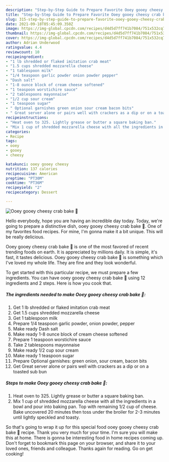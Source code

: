 ```yaml
---
description: "Step-by-Step Guide to Prepare Favorite Ooey gooey cheesy crab bake 🦀"
title: "Step-by-Step Guide to Prepare Favorite Ooey gooey cheesy crab bake 🦀"
slug: 315-step-by-step-guide-to-prepare-favorite-ooey-gooey-cheesy-crab-bake
date: 2021-09-18T05:45:09.350Z
image: https://img-global.cpcdn.com/recipes/d4d5d7ff741b7084/751x532cq70/ooey-gooey-cheesy-crab-bake-🦀-recipe-main-photo.jpg
thumbnail: https://img-global.cpcdn.com/recipes/d4d5d7ff741b7084/751x532cq70/ooey-gooey-cheesy-crab-bake-🦀-recipe-main-photo.jpg
cover: https://img-global.cpcdn.com/recipes/d4d5d7ff741b7084/751x532cq70/ooey-gooey-cheesy-crab-bake-🦀-recipe-main-photo.jpg
author: Adrian Underwood
ratingvalue: 4.4
reviewcount: 10
recipeingredient:
- "1 lb shredded or flaked imitation crab meat"
- "1.5 cups shredded mozzarella cheese"
- "1 tablespoon milk"
- "1/4 teaspoon garlic powder onion powder pepper"
- "Dash salt"
- "1-8 ounce block of cream cheese softened"
- "1 teaspoon worstichire sauce"
- "2 tablespoons mayonnaise"
- "1/2 cup sour cream"
- "1 teaspoon sugar"
- " Optional garnishes green onion sour cream bacon bits"
- " Great server alone or pairs well with crackers as a dip or on a toasted sub bun"
recipeinstructions:
- "Heat oven to 325. Lightly grease or butter a square baking ban."
- "Mix 1 cup of shredded mozzarella cheese with all the ingredients in a bowl and pour into baking pan. Top with remaining 1/2 cup of cheese. Bake uncovered 20 minutes then toss under the broiler for 2-3 minutes until lightly speckled and toasty."
categories:
- Recipe
tags:
- ooey
- gooey
- cheesy

katakunci: ooey gooey cheesy 
nutrition: 137 calories
recipecuisine: American
preptime: "PT30M"
cooktime: "PT36M"
recipeyield: "2"
recipecategory: Dessert

---
```



![Ooey gooey cheesy crab bake 🦀](https://img-global.cpcdn.com/recipes/d4d5d7ff741b7084/751x532cq70/ooey-gooey-cheesy-crab-bake-🦀-recipe-main-photo.jpg)

Hello everybody, hope you are having an incredible day today. Today, we're going to prepare a distinctive dish, ooey gooey cheesy crab bake 🦀. One of my favorites food recipes. For mine, I'm gonna make it a bit unique. This will be really delicious.

Ooey gooey cheesy crab bake 🦀 is one of the most favored of recent trending foods on earth. It is appreciated by millions daily. It is simple, it's fast, it tastes delicious. Ooey gooey cheesy crab bake 🦀 is something which I've loved my whole life. They are fine and they look wonderful.




To get started with this particular recipe, we must prepare a few ingredients. You can have ooey gooey cheesy crab bake 🦀 using 12 ingredients and 2 steps. Here is how you cook that.

<!--inarticleads1-->

##### The ingredients needed to make Ooey gooey cheesy crab bake 🦀:

1. Get 1 lb shredded or flaked imitation crab meat
1. Get 1.5 cups shredded mozzarella cheese
1. Get 1 tablespoon milk
1. Prepare 1/4 teaspoon garlic powder, onion powder, pepper
1. Make ready Dash salt
1. Make ready 1-8 ounce block of cream cheese softened
1. Prepare 1 teaspoon worstichire sauce
1. Take 2 tablespoons mayonnaise
1. Make ready 1/2 cup sour cream
1. Make ready 1 teaspoon sugar
1. Prepare  Optional garnishes: green onion, sour cream, bacon bits
1. Get  Great server alone or pairs well with crackers as a dip or on a toasted sub bun




<!--inarticleads2-->

##### Steps to make Ooey gooey cheesy crab bake 🦀:

1. Heat oven to 325. Lightly grease or butter a square baking ban.
1. Mix 1 cup of shredded mozzarella cheese with all the ingredients in a bowl and pour into baking pan. Top with remaining 1/2 cup of cheese. Bake uncovered 20 minutes then toss under the broiler for 2-3 minutes until lightly speckled and toasty.




So that's going to wrap it up for this special food ooey gooey cheesy crab bake 🦀 recipe. Thank you very much for your time. I'm sure you will make this at home. There is gonna be interesting food in home recipes coming up. Don't forget to bookmark this page on your browser, and share it to your loved ones, friends and colleague. Thanks again for reading. Go on get cooking!

